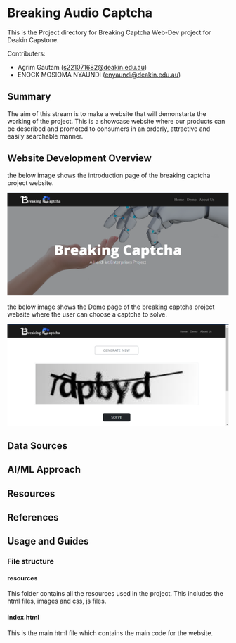 # Breaking Audio Captcha
This is the Project directory for Breaking Captcha Web-Dev project for Deakin Capstone.

Contributers:

- Agrim Gautam (s221071682@deakin.edu.au)
- ENOCK MOSIOMA NYAUNDI (enyaundi@deakin.edu.au)

## Summary

The aim of this stream is to make a website that will demonstarte the working of the project. This is a showcase website where our products can be described and promoted to consumers in an orderly, attractive and easily searchable manner.


## Website Development Overview

the below image shows the introduction page of the breaking captcha project website.

![Project Overview](./resources/assets/img/website01.png)

the below image shows the Demo page of the breaking captcha project website where the user can choose a captcha to solve.

![Program Overview](./resources/assets/img/website02.png)

## Data Sources

## AI/ML Approach

## Resources

## References

## Usage and Guides

### File structure
#### resources
This folder contains all the resources used in the project. This includes the html files, images and css, js files.
#### index.html
This is the main html file which contains the main code for the website.
